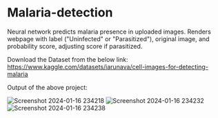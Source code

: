 # Malaria-detection
Neural network predicts malaria presence in uploaded images. Renders webpage with label ("Uninfected" or "Parasitized"), original image, and probability score, adjusting score if parasitized.

Download the Dataset from the below link:
https://www.kaggle.com/datasets/iarunava/cell-images-for-detecting-malaria


Output of the above project:

![Screenshot 2024-01-16 234218](https://github.com/manishaaasini/Malaria-detection/assets/117998650/4753c728-3c35-4cbf-b13e-0a2aa1549a63)
![Screenshot 2024-01-16 234232](https://github.com/manishaaasini/Malaria-detection/assets/117998650/83cd57fc-0b75-44c1-ac5d-0d7b219504c8)
![Screenshot 2024-01-16 234238](https://github.com/manishaaasini/Malaria-detection/assets/117998650/ee1472a3-d1d9-4c1d-b03b-ce76005ea566)
